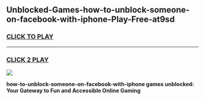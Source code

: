 
## Unblocked-Games-how-to-unblock-someone-on-facebook-with-iphone-Play-Free-at9sd
<h3>
<a href="https://premium76.site?title=how-to-unblock-someone-on-facebook-with-iphone&ref=12A">CLICK TO PLAY</a></h3>
<hr>

<h3>
<a href="https://premium76.site?title=how-to-unblock-someone-on-facebook-with-iphone&ref=12A">CLICK 2 PLAY</a>
  
</h3>

<a href="https://premium76.site?title=how-to-unblock-someone-on-facebook-with-iphone&ref=12A"><img src="https://clearcache.store/games.png"></a>


**how-to-unblock-someone-on-facebook-with-iphone games unblocked: Your Gateway to Fun and Accessible Online Gaming**
